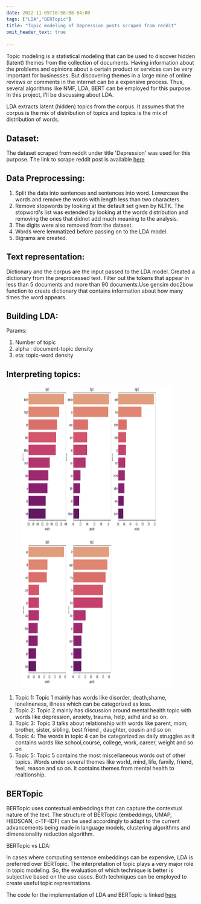 ```yaml
---
date: 2022-11-05T10:58:08-04:00
tags: ["LDA","BERTopic"]
title: "Topic modeling of Depression posts scraped from reddit"
omit_header_text: true

---
```



Topic modeling is a statistical modeling that can be used to discover hidden (latent) themes from the collection of documents. Having information about the problems and opinions about a certain product or services can be very important for businesses. But discovering themes in a large mine of online reviews or comments in the internet can be a expensive process. Thus, several algorithms like NMF, LDA, BERT can be employed for this purpose. In this project, I'll be discussing about LDA.

LDA extracts latent (hidden) topics from the corpus. It assumes that the corpus is the mix of distribution of topics and topics is the mix of distribution of words. 

## Dataset: 

The dataset scraped from reddit under title 'Depression' was used for this purpose. The link to scrape reddit post is available [here](https://github.com/shikshya1/projects/tree/main/reddit-scraper)

## Data Preprocessing:

1) Split the data into sentences and sentences into word. Lowercase the words and remove the words with length less than two characters. 
2) Remove stopwords by looking at the default set given by NLTK. The stopword's list was extended by looking at the words distribution and removing the ones that didnot add much meaning to the analysis.
3) The digits were also removed from the dataset.
4) Words were lemmatized before passing on to the LDA model.
5) Bigrams are created.

## Text representation:

Dictionary and the corpus are the input passed to the LDA model. Created a dictionary from the preprocessed text. Filter out the tokens that appear in less than 5 documents and more than 90 documents.Use gensim doc2bow function to create dictionary that contains information about how many times the word appears.

## Building LDA:

Params:
1) Number of topic
2) alpha : document-topic density 
3) eta: topic-word density

## Interpreting topics:
<!-- {{< figure src="https://github.com/shikshya1/projects/blob/main/topic-modeling/vis_depression_topics.png?raw=true" >}} -->

<figure>
  <img src="https://github.com/shikshya1/projects/blob/main/topic-modeling/vis_depression_topics.png?raw=true" height=800, width=400 />
</figure>
<!-- <img src="https://github.com/shikshya1/projects/blob/main/topic-modeling/vis_depression_topics.png?raw=true" alt="Topics" title="Topics"> -->

1) Topic 1: Topic 1 mainly has words like disorder, death,shame, lonelineness, illness which can be categorized as loss.
2) Topic 2: Topic 2 mainly has discussion around mental health topic with words like depression, anxiety, trauma, help, adhd and so on.
3) Topic 3: Topic 3 talks about relationship with words like parent, mom, brother, sister, sibling, best friend , daughter, cousin and so on
4) Topic 4: The words in topic 4 can be categorized as daily struggles as it contains words like school,course, college, work, career, weight  and so on
5) Topic 5: Topic 5 contains the most miscellaneous words out of other topics. Words under several themes like world, mind, life, family, friend, feel, reason and so on. It contains themes from mental health to realtionship.


## BERTopic
BERTopic uses contextual embeddings that can capture the contextual nature of the text. The structure of BERTopic (embeddings, UMAP, HBDSCAN, c-TF-IDF) can be used accordingly to adapt to the current advancements being made in language models, clustering algorithms and dimensionality reduction algorithm.


BERTopic vs LDA:

In cases where computing sentence embeddings can be expensive, LDA is preferred over BERTopic. The interpretation of topic plays a very major role in topic modeling. So, the evaluation of which technique is better is subjective based on the use cases.  Both techniques can be employed to create useful topic represntations.

The code for the implementation of LDA and BERTopic is linked [here](https://github.com/shikshya1/projects/blob/main/topic-modeling/reddit_topic_modeling.ipynb)

